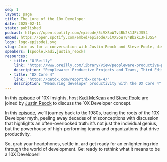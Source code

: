 ```yaml
---
seq: 1
layout: page
title: The Lore of the 10x Developer
date: 2025-02-11
state: published
podcast: https://open.spotify.com/episode/5iVXSoWTv4Bb2k1JFiJS54
embed: https://open.spotify.com/embed/episode/5iVXSoWTv4Bb2k1JFiJS54
logo: logo-episode1.svg
slug: Join us for a conversation with Justin Reock and Steve Poole, discussing just what a 10x developer is, and how to become one.
speakers: [spoole,kadi,justin_reock]
resources:
  - title: "O'Reilly"
    link: "https://www.oreilly.com/library/view/peopleware-productive-projects/9780133440706/"
    description: "Peopleware: Productive Projects and Teams, Third Edition"
  - title: "DX Core 4"
    link: "https://getdx.com/report/dx-core-4/"
    description: "Measuring developer productivity with the DX Core 4"
---
```


In this [episode]({{page.podcast}}) of 10X Insights, host [Kadi McKean](/people/kadi) and [Steve Poole](/people/spoole) are joined by [Justin Reock](/people/justin_reock) to discuss the 10X Developer concept.

In this [episode]({{page.podcast}}), we’ll journey back to the 1980s, tracing the roots of the 10X Developer myth, peeling away decades of misconceptions with discussion that highlights an often-overlooked truth: it’s not just the individual genius, but the powerhouse of high-performing teams and organizations that drive productivity.

So, grab your headphones, settle in, and get ready for an enlightening ride through the world of development. Get ready to rethink what it means to be a 10X Developer!

